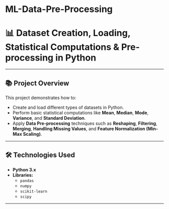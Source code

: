 # ML-Data-Pre-Processing

# 📊 Dataset Creation, Loading, Statistical Computations & Pre-processing in Python

---

## 📚 Project Overview

This project demonstrates how to:
- Create and load different types of datasets in Python.
- Perform basic statistical computations like **Mean**, **Median**, **Mode**, **Variance**, and **Standard Deviation**.
- Apply **Data Pre-processing** techniques such as **Reshaping**, **Filtering**, **Merging**, **Handling Missing Values**, and **Feature Normalization (Min-Max Scaling)**.

---

## 🛠 Technologies Used

- **Python 3.x**
- **Libraries:**
  - `pandas`
  - `numpy`
  - `scikit-learn`
  - `scipy`

---
